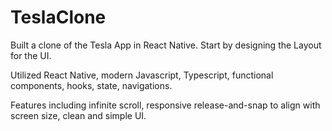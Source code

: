 # TeslaClone
Built a clone of the Tesla App in React Native. Start by designing the Layout for the UI. 

Utilized React Native, modern Javascript, Typescript, functional components, hooks, state, navigations.

Features including infinite scroll, responsive release-and-snap to align with screen size, clean and simple UI.

